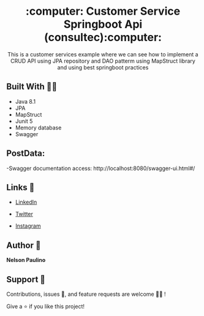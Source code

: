 <h1 align="center">:computer: Customer Service Springboot Api (consultec):computer:</h1> 

<p align="center">This is a customer services example where we can see how to implement a CRUD API using JPA repository and DAO patterm  using MapStruct library and using best springboot practices </p>

## Built With :technologist:

- Java 8.1
- JPA
- MapStruct
- Junit 5
- Memory database
- Swagger

## PostData:

-Swagger documentation access: http://localhost:8080/swagger-ui.html#/ 

 ## Links :link:
- [LinkedIn](https://www.linkedin.com/in/nelson-paulino/ "LinkedIn")

- [Twitter](https://twitter.com/ruddythedd "Twitter")

- [Instagram](https://www.instagram.com/nelson.ruddy/ "Instagram")

## Author :adult:

**Nelson Paulino**

##  Support 🤝

Contributions, issues :bug:, and feature requests are welcome :mechanic: !

Give a ⭐️ if you like this project!





 
 
 
